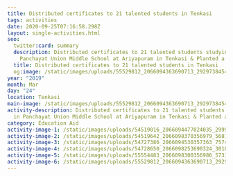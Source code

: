 ```yaml
---
title: Distributed certificates to 21 talented students in Tenkasi
tags: activities
date: 2020-09-25T07:16:58.298Z
layout: single-activities.html
seo:
  twitter:card: summary
  description: Distributed certificates to 21 talented students studying in
    Panchayat Union Middle School at Ariyapuram in Tenkasi & Planted a tree!
  title: Distributed certificates to 21 talented students in Tenkasi
  og:image: /static/images/uploads/55529812_2066094363690713_2929738454075965440_o_2066094360357380.jpg
year: "2019"
month: Mar
day: "24"
location: Tenkasi
main-image: /static/images/uploads/55529812_2066094363690713_2929738454075965440_o_2066094360357380.jpg
activity-description: Distributed certificates to 21 talented students studying
  in Panchayat Union Middle School at Ariyapuram in Tenkasi & Planted a tree!
category: Education Aid
activity-image-1: /static/images/uploads/54519016_2066094477024035_2999885092609851392_o_2066094473690702.jpg
activity-image-2: /static/images/uploads/54519642_2066098370356979_5681031312039739392_o_2066098363690313.jpg
activity-image-3: /static/images/uploads/54727386_2066094530357363_7574570212595335168_o_2066094523690697.jpg
activity-image-4: /static/images/uploads/54728650_2066098253690324_3018131612626845696_o_2066098250356991.jpg
activity-image-5: /static/images/uploads/55554483_2066098300356986_5731957692751151104_o_2066098297023653.jpg
activity-image-6: /static/images/uploads/55529812_2066094363690713_2929738454075965440_o_2066094360357380.jpg
---
```

